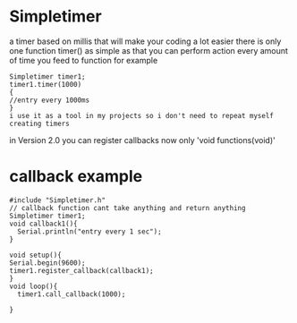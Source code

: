 
# Simpletimer
a timer based on millis that will make your coding a lot easier
there is only one function 
timer() 
as simple as that you can perform action every amount of time you feed to function for example

    Simpletimer timer1;	
    timer1.timer(1000)
    {
    //entry every 1000ms
    }
    i use it as a tool in my projects so i don't need to repeat myself creating timers
in Version 2.0 you can register callbacks now only 'void functions(void)'

# callback example
    #include "Simpletimer.h"
    // callback function cant take anything and return anything
    Simpletimer timer1;
    void callback1(){
      Serial.println("entry every 1 sec");
    }

    void setup(){
    Serial.begin(9600);
    timer1.register_callback(callback1);
    }
    void loop(){
      timer1.call_callback(1000);

    }
